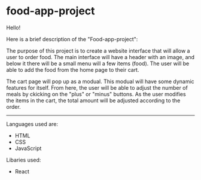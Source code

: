 # food-app-project

Hello!

Here is a brief description of the "Food-app-project":

The purpose of this project is to create a website interface that will allow a user to order food. The main interface will have a header with an image, and below it there will be a small menu will a few items  (food). The user will be able to add the food from the home page to their cart.

The cart page will pop up as a modual. This modual will have some dynamic features for itself. From here, the user will be able to adjust the number of meals by ckicking  on the "plus" or "minus" buttons. As the user modifies the items in the cart, the total amount will be adjusted according to the order.

--------------------------------------------

Languages used are:
- HTML
- CSS
- JavaScript

Libaries used:
- React